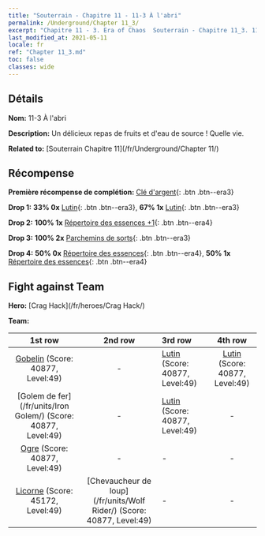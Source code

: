 ```yaml
---
title: "Souterrain - Chapitre 11 - 11-3 À l'abri"
permalink: /Underground/Chapter 11_3/
excerpt: "Chapitre 11 - 3. Era of Chaos  Souterrain - Chapitre 11_3. 11-3 À l'abri"
last_modified_at: 2021-05-11
locale: fr
ref: "Chapter 11_3.md"
toc: false
classes: wide
---
```


## Détails

 **Nom:** 11-3 À l'abri

 **Description:** Un délicieux repas de fruits et d'eau de source ! Quelle vie.

 **Related to:** [Souterrain Chapitre 11](/fr/Underground/Chapter 11/)

## Récompense

 **Première récompense de complétion:** [Clé d'argent](/ItemsFR/con_693/){: .btn .btn--era3}

 **Drop 1:** **33% 0x** [Lutin](/ItemsFR/unt_235/){: .btn .btn--era3}, **67% 1x** [Lutin](/ItemsFR/unt_235/){: .btn .btn--era3}

 **Drop 2:** **100% 1x** [Répertoire des essences +1](/ItemsFR/mat_46/){: .btn .btn--era4}

 **Drop 3:** **100% 2x** [Parchemins de sorts](/ItemsFR/con_694/){: .btn .btn--era3}

 **Drop 4:** **50% 0x** [Répertoire des essences](/ItemsFR/mat_39/){: .btn .btn--era4}, **50% 1x** [Répertoire des essences](/ItemsFR/mat_39/){: .btn .btn--era4}


## Fight against Team
 **Hero:** [Crag Hack](/fr/heroes/Crag Hack/)

 **Team:**


  | 1st row | 2nd row | 3rd row | 4th row |
  |:----:|:----:|:----|:----:|
  | [Gobelin](/fr/units/Goblin/) (Score: 40877, Level:49)  | - | [Lutin](/fr/units/Gremlin/) (Score: 40877, Level:49)  | [Lutin](/fr/units/Gremlin/) (Score: 40877, Level:49)  |
  | [Golem de fer](/fr/units/Iron Golem/) (Score: 40877, Level:49)  | - | [Lutin](/fr/units/Gremlin/) (Score: 40877, Level:49)  | - |
  | [Ogre](/fr/units/Ogre/) (Score: 40877, Level:49)  | - | - | - |
  | [Licorne](/fr/units/Unicorn/) (Score: 45172, Level:49)  | [Chevaucheur de loup](/fr/units/Wolf Rider/) (Score: 40877, Level:49)  | - | - |


